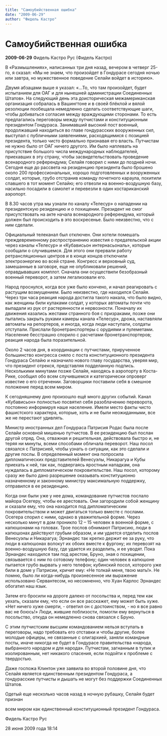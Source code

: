 ```yaml
---
title: "Самоубийственная ошибка"
date: "2009-06-29"
author: "Фидель Кастро"
---
```


# Самоубийственная ошибка

**2009-06-29** Фидель Кастро Рус (Фидель Кастро)

В «Размышлениях», написанных три дня назад, вечером в четверг 25-го, я сказал: «Мы не знаем, что произойдет в Гондурасе сегодня ночью или завтра, но мужественное поведение Селайи войдет в историю».

Двумя абзацами выше я указал: «…То, что там произойдет, будет испытанием для ОАГ и для нынешней администрации Соединенных Штатов». На следующий день эта доисторическая межамериканская организация собралась в Вашингтоне и в своей блёклой и вялой резолюции пообещала немедленно сделать соответствующие шаги, чтобы добиваться согласия между враждующими сторонами. То есть предлагались переговоры между путчистами и конституционным президентом Гондураса. Занимавший высокий пост военный, продолжавший находиться во главе гондурасских вооруженных сил, выступал с публичными заявлениями, расходящимися с позицией президента, только чисто формально признавая его власть. Путчистам не нужно было от ОАГ ничего другого. Им было наплевать на присутствие большого числа международных наблюдателей, приехавших в эту страну, чтобы засвидетельствовать проведение всенародного референдума; Селайя говорил с ними до поздней ночи. Сегодня еще до рассвета на резиденцию президента было брошено около 200 профессиональных, хорошо подготовленных и вооруженных солдат, которые, грубо отстранив команду почетного караула, похитили спавшего в тот момент Селайю; его отвезли на военно-воздушную базу, насильно посадили в самолет и перевезли в один костариканский аэропорт.

В 8.30 часов утра мы узнали по каналу «Телесур» о нападении на президентскую резиденцию и о похищении. Президент не смог присутствовать на акте начала всенародного референдума, который должен был происходить в это воскресенье. Было неизвестно, что с ним сделали.

Официальный телеканал был отключен. Они хотели помешать преждевременному распространению известия о предательской акции через каналы «Телесур» и «Кубависьон интернасьональ», которые сообщали о случившемся. Для этого они прервали работу ретрансляционных центров и в конце концов отключили электроэнергию во всей стране. Конгресс и верховный суд, замешанные в заговоре, еще не опубликовали решений, оправдывавших комплот. Сначала они осуществили безобразный военный переворот, а затем легализовали его.

Народ проснулся, когда все уже было кончено, и начал реагировать с растущим возмущением. Было неизвестно, где находился Селайя. Через три часа реакция народа достигла такого накала, что было видно, как женщины били кулаками солдат, у которых автоматы почти что выпадали из рук от растерянности и нервозности. Поначалу их движения казались жестами странного боя с призраками, позже они пытались закрыть руками камеры канала «Телесур», дрожа, наставляли автоматы на репортеров, и иногда, когда люди наступали, солдаты отступали. Прислали бронетранспортеры с орудиями и пулеметами. Население бесстрашно спорило с расчетами бронетранспортеров; реакция народа была поразительной.

Около 2 часов дня, в координации с путчистами, прирученное большинство конгресса сняло с поста конституционного президента Гондураса Селайю и назначило нового главу государства, уверяя мир, что президент отрекся, представляя подделанную подпись. Несколькими минутами позже Селайя, находясь в аэропорту в Коста-Рике, сообщил обо всем случившемся и категорически опроверг известие о его отречении. Заговорщики поставили себя в смешное положение перед всем миром.

К сегодняшнему дню произошло ещё много других событий. Канал «Кубависьон» полностью посвятил себя разоблачению переворота, постоянно информируя наше население. Имели место факты чисто фашистского характера, которые, хоть и не были неожиданными, все же не перестают удивлять.

Министр иностранных дел Гондураса Патрисия Родас была после Селайи основной мишенью путчистов. В ее резиденцию был послан другой отряд. Она, отважная и решительная, действовала быстро и, не теряя ни минуты, всеми способами обличала переворот. Наш посол связался с Патрисией, чтобы узнать о ситуации, как это сделали и другие послы. В определенный момент она попросила дипломатических представителей Венесуэлы, Никарагуа и Кубы приехать к ней, так как, подвергаясь яростным нападкам, она нуждалась в дипломатическом покровительстве. Наш посол, которому сразу же было дано разрешение оказывать конституционно назначенному и законному министру максимальную поддержку, отправился в ее резиденцию.

Когда они были уже у нее дома, командование путчистов послало майора Осегеру, чтобы ее арестовать. Они загородили собой женщину и сказали ему, что она находится под дипломатическим покровительством и может двигаться только вместе с послами. Осегера спорил с ними, однако в уважительной форме. Через несколько минут в дом проникло 12 – 15 человек в военной форме, с капюшонами на головах. Трое послов обнимают Патрисию, люди в капюшонах действуют грубым образом, и им удается отделить послов Венесуэлы и Никарагуа; Эрнандес так крепко держит ее за руку, что люди в капюшонах волокут их обоих вместе к фургону; их перевозят на военно-воздушную базу, где удается их разделить, и ее уводят. Пока Эрнандес находился там под арестом, Бруно, зная о похищении, связывается с ним по сотовому телефону; один человек в капюшоне пытается грубо вырвать у него телефон; кубинский посол, которого уже били в доме у Патрисии, кричит ему: «Не толкай меня, твою мать!». Не помню, было ли когда-нибудь произнесенное им выражение использовано Сервантесом, но несомненно, что Хуан Карлос Эрнандес обогатил наш язык.

Затем его бросили на дороге далеко от посольства и, перед тем как уехать, сказали ему, что если он все расскажет, ему может быть хуже. «Нет ничего хуже смерти, - ответил он с достоинством, - но я все равно вас не боюсь!» Люди, жившие поблизости, помогли ему вернуться в посольство, откуда он немедленно снова связался с Бруно.

С этим путчистским высшим командованием нельзя вступать в переговоры, надо требовать его отставки и чтобы другие, более молодые офицеры, не связанные с олигархией, заняли командные посты, иначе никогда не будет в Гондурасе правительства «народа, выбранного народом и для народа». Путчистам, загнанным в тупик и изолированным, нет никакого спасения, если подойти к проблеме с твердостью.

Даже госпожа Клинтон уже заявила во второй половине дня, что Селайя является единственным президентом Гондураса, а гондурасские путчисты и дышать не могут без поддержки Соединенных Штатов.

Одетый еще несколько часов назад в ночную рубашку, Селайя будет признан

всем миром как единственный конституционный президент Гондураса.

Фидель Кастро Рус

28 июня 2009 года 18:14